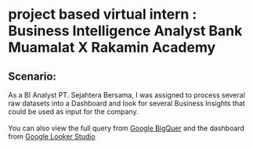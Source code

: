 # project based virtual intern : Business Intelligence Analyst Bank Muamalat X Rakamin Academy

## Scenario: <br>
As a BI Analyst PT. Sejahtera Bersama, I was assigned to process several raw datasets into a Dashboard and look for several Business Insights that could be used as input for the company.
<br> 
<br>
You can also view the full query from [Google BigQuer](https://console.cloud.google.com/bigquery?sq=666130009979:762163726e9a49418ab4c76a764de74b) and the dashboard from [Google Looker Studio](https://lookerstudio.google.com/s/vm4bZpRbzZA)

